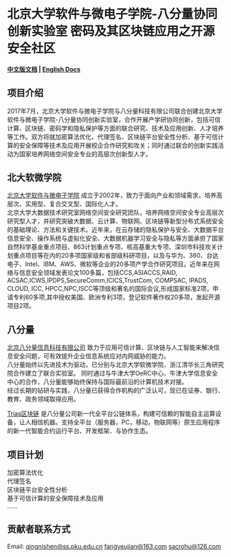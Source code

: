 # 北京大学软件与微电子学院-八分量协同创新实验室 密码及其区块链应用之开源安全社区

#### [中文版文档](https://github.com/triasteam/Trias-PKU/blob/master/README.md)   |   [English Docs](https://github.com/triasteam/Trias-PKU/blob/master/README-EN.md)

## 项目介绍
2017年7月，北京大学软件与微电子学院与八分量科技有限公司联合创建北京大学软件与微电子学院-八分量协同创新实验室，合作开展产学研协同创新，包括可信计算、区块链、密码学和隐私保护等方面的联合研究、技术及应用创新、人才培养等工作。双方将就加密算法优化、代理签名、区块链平台安全性分析、基于可信计算的安全保障等技术及应用开展校企合作研究和攻关；同时通过联合的创新实践活动为国家培养网络空间安全专业的高层次创新型人才。

## 北大软微学院
[北京大学软件与微电子学院](https://ss.pku.edu.cn) 成立于2002年，致力于面向产业和领域需求，培养高层次、实用型、复合交叉型、国际化人才。   
北京大学大数据技术研究室网络空间安全研究团队，培养网络空间安全专业高层次研究型人才，并研究突破大数据、云计算、物联网、区块链等新型分布式系统安全的基础理论、方法和关键技术。近年来，在云存储的隐私保护与安全、大数据平台信息安全、操作系统与虚拟化安全、大数据机器学习安全与隐私等方面承担了国家自然科学基金重点项目、863计划重点专项、核高基重大专项、深圳市科技攻关计划重点项目等在内的20多项国家级和省部级科研项目，以及与华为、360、台达电子、Intel、IBM、AWS、微软等企业的20多项产学合作研究项目。近年来在网络与信息安全领域发表论文100多篇，包括CCS,ASIACCS,RAID, ACSAC,ICWS,IPDPS,SecureComm,ICICS,TrustCom, COMPSAC, IPADS, CLOUD, ICC, HPCC,NPC,ISCC等顶级和著名的国际会议,形成国家标准2项，申请专利60多项,其中授权美国、欧洲专利3项，登记软件著作权20多项，发起开源项目2项。

## 八分量
[北京八分量信息科技有限公司](https://www.8lab.cn/aboutOcta.html) 致力于应用可信计算、区块链与人工智能来解决信息安全问题，可有效提升企业信息系统应对内网威胁的能力。   
八分量始终以先进技术为驱动，已分别与北京大学软微学院、浙江清华长三角研究院合作建立了联合实验室。 
同时通过与牛津大学OeRC中心、牛津大学信息安全中心的合作，八分量能够始终保持与国际最前沿的计算机技术对接。  
经过长期的钻研与实践，八分量已获得合作机构的广泛认可，现已在证券、银行、教育、政务领域取得应用。   
   
[Trias区块链](https://www.trias.one/) 是八分量公司新一代全平台公链体系，构建可信赖的智能自主运算设备，让人相信机器。支持全平台（服务器，PC，移动，物联网等）原生应用程序的新一代智能合约运行平台、开发框架、与协作生态。

## 项目计划  
加密算法优化   
代理签名   
区块链平台安全性分析   
基于可信计算的安全保障技术及应用   
......

## 贡献者联系方式
Email:  qingnishen@ss.pku.edu.cn
        fangyeujian@163.com
        sacrohu@126.com

